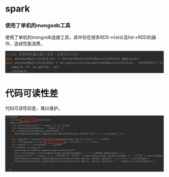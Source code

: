 # spark

###  使用了单机的mongodb工具

使用了单机的mongodb连接工具，其中存在很多RDD->list以及list->RDD的操作，造成性能浪费。

![1544770291829](assets/1544770291829.png)

# 代码可读性差

代码可读性较差，难以维护。

![1544773808475](assets/1544773808475.png)

